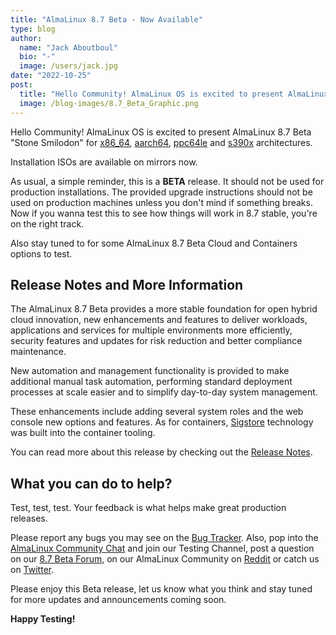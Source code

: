 ```yaml
---
title: "AlmaLinux 8.7 Beta - Now Available"
type: blog
author:
  name: "Jack Aboutboul"
  bio: "-"
  image: /users/jack.jpg
date: "2022-10-25"
post:
  title: "Hello Community! AlmaLinux OS is excited to present AlmaLinux 8.7 Beta “Stone Smilodon” for x86_64, aarch64, ppc64le and s390x architectures."
  image: /blog-images/8.7_Beta_Graphic.png
---
```


Hello Community! AlmaLinux OS is excited to present AlmaLinux 8.7 Beta "Stone Smilodon" for [x86_64](https://mirrors.almalinux.org/isos/x86_64/8.7-beta.html), [aarch64](https://mirrors.almalinux.org/isos/aarch64/8.7-beta.html), [ppc64le](https://mirrors.almalinux.org/isos/ppc64le/8.7-beta.html) and [s390x](https://mirrors.almalinux.org/isos/s390x/8.7-beta.html) architectures.

Installation ISOs are available on mirrors now.

As usual, a simple reminder, this is a **BETA** release. It should not be used for production installations. The provided upgrade instructions should not be used on production machines unless you don't mind if something breaks. Now if you wanna test this to see how things will work in 8.7 stable, you're on the right track.

Also stay tuned to for some AlmaLinux 8.7 Beta Cloud and Containers options to test.

## Release Notes and More Information

The AlmaLinux 8.7 Beta provides a more stable foundation for open hybrid cloud innovation, new enhancements and features to deliver workloads, applications and services for multiple environments more efficiently, security features and updates for risk reduction and better compliance maintenance.

New automation and management functionality is provided to make additional manual task automation, performing standard deployment processes at scale easier and to simplify day-to-day system management.

These enhancements include adding several system roles and the web console new options and features. As for containers, [Sigstore](https://www.sigstore.dev/) technology was built into the container tooling.

You can read more about this release by checking out the [Release Notes](https://wiki.almalinux.org/release-notes/8.7-beta.html).

## What you can do to help?

Test, test, test. Your feedback is what helps make great production releases.

Please report any bugs you may see on the [Bug Tracker](https://bugs.almalinux.org/). Also, pop into the [AlmaLinux Community Chat](https://chat.almalinux.org/) and join our Testing Channel, post a question on our [8.7 Beta Forum](https://forums.almalinux.org/c/devel/8-7-beta/29), on our AlmaLinux Community on [Reddit](https://reddit.com/r/almalinux) or catch us on [Twitter](https://twitter.com/almalinux).

Please enjoy this Beta release, let us know what you think and stay tuned for more updates and announcements coming soon.

**Happy Testing!**
